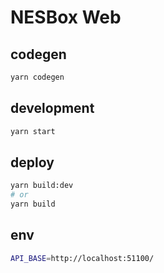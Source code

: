# NESBox Web


## codegen

```bash
yarn codegen
```

## development

```bash
yarn start
```

## deploy

```bash
yarn build:dev
# or
yarn build
```

## env

```bash
API_BASE=http://localhost:51100/
```

